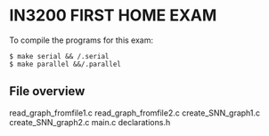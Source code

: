 # IN3200 FIRST HOME EXAM


To compile the programs for this exam:
```
$ make serial && /.serial
$ make parallel &&/.parallel
```

## File overview  
read_graph_fromfile1.c
read_graph_fromfile2.c
create_SNN_graph1.c
create_SNN_graph2.c
main.c
declarations.h



